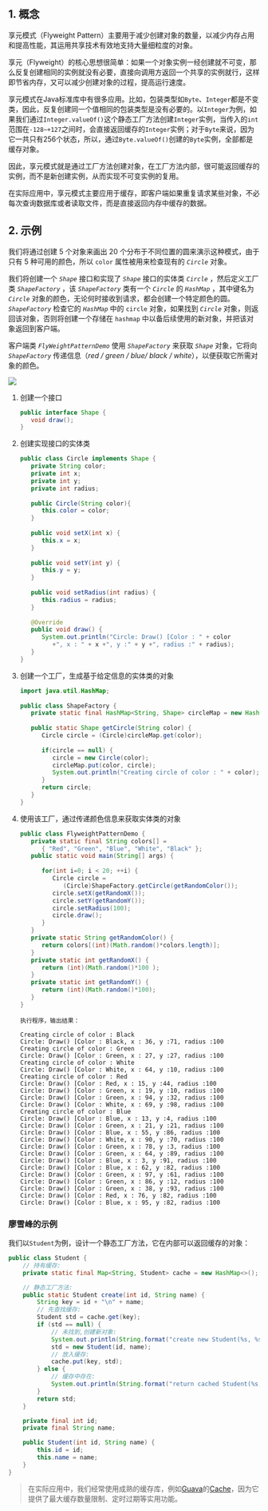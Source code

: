 ## 1. 概念

享元模式（Flyweight Pattern）主要用于减少创建对象的数量，以减少内存占用和提高性能，其运用共享技术有效地支持大量细粒度的对象。

享元（Flyweight）的核心思想很简单：如果一个对象实例一经创建就不可变，那么反复创建相同的实例就没有必要，直接向调用方返回一个共享的实例就行，这样即节省内存，又可以减少创建对象的过程，提高运行速度。

享元模式在Java标准库中有很多应用。比如，包装类型如`Byte`、`Integer`都是不变类，因此，反复创建同一个值相同的包装类型是没有必要的。以`Integer`为例，如果我们通过`Integer.valueOf()`这个静态工厂方法创建`Integer`实例，当传入的`int`范围在`-128~+127`之间时，会直接返回缓存的`Integer`实例；对于`Byte`来说，因为它一共只有256个状态，所以，通过`Byte.valueOf()`创建的`Byte`实例，全部都是缓存对象。

因此，享元模式就是通过工厂方法创建对象，在工厂方法内部，很可能返回缓存的实例，而不是新创建实例，从而实现不可变实例的复用。

在实际应用中，享元模式主要应用于缓存，即客户端如果重复请求某些对象，不必每次查询数据库或者读取文件，而是直接返回内存中缓存的数据。

## 2. 示例

我们将通过创建 5 个对象来画出 20 个分布于不同位置的圆来演示这种模式，由于只有 5 种可用的颜色，所以 `color` 属性被用来检查现有的 *`Circle`* 对象。

我们将创建一个 *`Shape`* 接口和实现了 *`Shape`* 接口的实体类 *`Circle`* ，然后定义工厂类 *`ShapeFactory`* ，该 *`ShapeFactory`* 类有一个 *`Circle`* 的 *`HashMap`* ，其中键名为 *`Circle`* 对象的颜色，无论何时接收到请求，都会创建一个特定颜色的圆。 *`ShapeFactory`* 检查它的 *`HashMap`* 中的 `circle` 对象，如果找到 *`Circle`* 对象，则返回该对象，否则将创建一个存储在 `hashmap` 中以备后续使用的新对象，并把该对象返回到客户端。

客户端类 *`FlyWeightPatternDemo`* 使用 *`ShapeFactory`* 来获取 *`Shape`* 对象，它将向 *`ShapeFactory`* 传递信息（*red / green / blue/ black / white*），以便获取它所需对象的颜色。

![](https://chua-n.gitee.io/figure-bed/notebook/Java/79.svg)

1. 创建一个接口

    ```java
    public interface Shape {
       void draw();
    }
    ```

2. 创建实现接口的实体类

    ```java
    public class Circle implements Shape {
       private String color;
       private int x;
       private int y;
       private int radius;
     
       public Circle(String color){
          this.color = color;     
       }
     
       public void setX(int x) {
          this.x = x;
       }
     
       public void setY(int y) {
          this.y = y;
       }
     
       public void setRadius(int radius) {
          this.radius = radius;
       }
     
       @Override
       public void draw() {
          System.out.println("Circle: Draw() [Color : " + color 
             +", x : " + x +", y :" + y +", radius :" + radius);
       }
    }
    ```

3. 创建一个工厂，生成基于给定信息的实体类的对象

    ```java
    import java.util.HashMap;
     
    public class ShapeFactory {
       private static final HashMap<String, Shape> circleMap = new HashMap<>();
     
       public static Shape getCircle(String color) {
          Circle circle = (Circle)circleMap.get(color);
     
          if(circle == null) {
             circle = new Circle(color);
             circleMap.put(color, circle);
             System.out.println("Creating circle of color : " + color);
          }
          return circle;
       }
    }
    ```

4. 使用该工厂，通过传递颜色信息来获取实体类的对象

    ```java
    public class FlyweightPatternDemo {
       private static final String colors[] = 
          { "Red", "Green", "Blue", "White", "Black" };
       public static void main(String[] args) {
     
          for(int i=0; i < 20; ++i) {
             Circle circle = 
                (Circle)ShapeFactory.getCircle(getRandomColor());
             circle.setX(getRandomX());
             circle.setY(getRandomY());
             circle.setRadius(100);
             circle.draw();
          }
       }
       private static String getRandomColor() {
          return colors[(int)(Math.random()*colors.length)];
       }
       private static int getRandomX() {
          return (int)(Math.random()*100 );
       }
       private static int getRandomY() {
          return (int)(Math.random()*100);
       }
    }
    ```

    ```text
    执行程序，输出结果：
    
    Creating circle of color : Black
    Circle: Draw() [Color : Black, x : 36, y :71, radius :100
    Creating circle of color : Green
    Circle: Draw() [Color : Green, x : 27, y :27, radius :100
    Creating circle of color : White
    Circle: Draw() [Color : White, x : 64, y :10, radius :100
    Creating circle of color : Red
    Circle: Draw() [Color : Red, x : 15, y :44, radius :100
    Circle: Draw() [Color : Green, x : 19, y :10, radius :100
    Circle: Draw() [Color : Green, x : 94, y :32, radius :100
    Circle: Draw() [Color : White, x : 69, y :98, radius :100
    Creating circle of color : Blue
    Circle: Draw() [Color : Blue, x : 13, y :4, radius :100
    Circle: Draw() [Color : Green, x : 21, y :21, radius :100
    Circle: Draw() [Color : Blue, x : 55, y :86, radius :100
    Circle: Draw() [Color : White, x : 90, y :70, radius :100
    Circle: Draw() [Color : Green, x : 78, y :3, radius :100
    Circle: Draw() [Color : Green, x : 64, y :89, radius :100
    Circle: Draw() [Color : Blue, x : 3, y :91, radius :100
    Circle: Draw() [Color : Blue, x : 62, y :82, radius :100
    Circle: Draw() [Color : Green, x : 97, y :61, radius :100
    Circle: Draw() [Color : Green, x : 86, y :12, radius :100
    Circle: Draw() [Color : Green, x : 38, y :93, radius :100
    Circle: Draw() [Color : Red, x : 76, y :82, radius :100
    Circle: Draw() [Color : Blue, x : 95, y :82, radius :100
    ```

### 廖雪峰的示例

我们以`Student`为例，设计一个静态工厂方法，它在内部可以返回缓存的对象：

```java
public class Student {
    // 持有缓存:
    private static final Map<String, Student> cache = new HashMap<>();

    // 静态工厂方法:
    public static Student create(int id, String name) {
        String key = id + "\n" + name;
        // 先查找缓存:
        Student std = cache.get(key);
        if (std == null) {
            // 未找到,创建新对象:
            System.out.println(String.format("create new Student(%s, %s)", id, name));
            std = new Student(id, name);
            // 放入缓存:
            cache.put(key, std);
        } else {
            // 缓存中存在:
            System.out.println(String.format("return cached Student(%s, %s)", std.id, std.name));
        }
        return std;
    }

    private final int id;
    private final String name;

    public Student(int id, String name) {
        this.id = id;
        this.name = name;
    }
}
```

> 在实际应用中，我们经常使用成熟的缓存库，例如[Guava](https://github.com/google/guava)的[Cache](https://github.com/google/guava/blob/master/guava/src/com/google/common/cache/Cache.java)，因为它提供了最大缓存数量限制、定时过期等实用功能。

